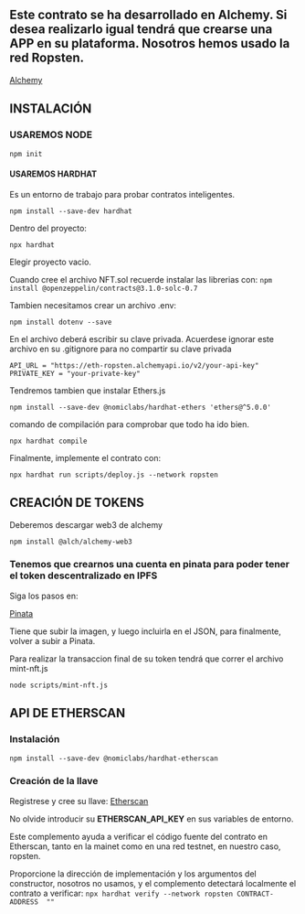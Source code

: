 ## Este contrato se ha desarrollado en Alchemy. Si desea realizarlo igual tendrá que crearse una APP en su plataforma. Nosotros hemos usado la red Ropsten.

[Alchemy](https://www.alchemyapi.io/)

## INSTALACIÓN 

### USAREMOS NODE

```npm init```

#### USAREMOS HARDHAT

Es un entorno de trabajo para probar contratos inteligentes.

```npm install --save-dev hardhat```

Dentro del proyecto:

```npx hardhat```

Elegir proyecto vacio.

Cuando cree el archivo NFT.sol recuerde instalar las librerias con:
```npm install @openzeppelin/contracts@3.1.0-solc-0.7```

Tambien necesitamos crear un archivo .env:

```npm install dotenv --save```

En el archivo deberá escribir su clave privada. Acuerdese ignorar este archivo en su .gitignore para no compartir su clave privada

``` 
API_URL = "https://eth-ropsten.alchemyapi.io/v2/your-api-key"
PRIVATE_KEY = "your-private-key"
```

Tendremos tambien que instalar Ethers.js

``` npm install --save-dev @nomiclabs/hardhat-ethers 'ethers@^5.0.0' ```


comando de compilación para comprobar que todo ha ido bien.

``` npx hardhat compile ```

Finalmente, implemente el contrato con:

``` npx hardhat run scripts/deploy.js --network ropsten ```


## CREACIÓN DE TOKENS

Deberemos descargar web3 de alchemy

```npm install @alch/alchemy-web3```

### Tenemos que crearnos una cuenta en pinata para poder tener el token descentralizado en IPFS 

Siga los pasos en:

[Pinata](https://pinata.cloud/)

Tiene que subir la imagen, y luego incluirla en el JSON, para finalmente, volver a subir a Pinata.


Para realizar la transaccion final de su token tendrá que correr el archivo mint-nft.js

```node scripts/mint-nft.js```

## API DE ETHERSCAN

### Instalación

``` npm install --save-dev @nomiclabs/hardhat-etherscan ```

### Creación de la llave

Registrese y cree su llave:
[Etherscan](https://etherscan.io/apis/)

No olvide introducir su __ETHERSCAN_API_KEY__ en sus variables de entorno.

Este complemento ayuda a verificar el código fuente del contrato en Etherscan, tanto en la mainet como en una red testnet, en nuestro caso, ropsten.

Proporcione la dirección de implementación y los argumentos del constructor, nosotros no usamos, y el complemento detectará localmente el contrato a verificar:
``` npx hardhat verify --network ropsten CONTRACT-ADDRESS  "" ```

